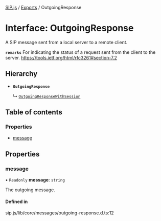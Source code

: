 [SIP.js](../README.md) / [Exports](../modules.md) / OutgoingResponse

# Interface: OutgoingResponse

A SIP message sent from a local server to a remote client.

**`remarks`**
For indicating the status of a request sent from the client to the server.
https://tools.ietf.org/html/rfc3261#section-7.2

## Hierarchy

- **`OutgoingResponse`**

  ↳ [`OutgoingResponseWithSession`](OutgoingResponseWithSession.md)

## Table of contents

### Properties

- [message](OutgoingResponse.md#message)

## Properties

### message

• `Readonly` **message**: `string`

The outgoing message.

#### Defined in

sip.js/lib/core/messages/outgoing-response.d.ts:12
